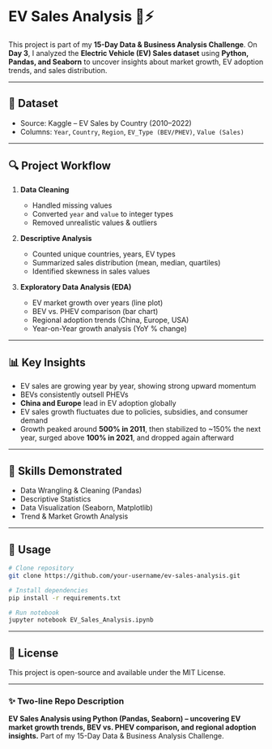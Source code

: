 # EV Sales Analysis 🚗⚡

This project is part of my **15-Day Data & Business Analysis Challenge**.
On **Day 3**, I analyzed the **Electric Vehicle (EV) Sales dataset** using **Python, Pandas, and Seaborn** to uncover insights about market growth, EV adoption trends, and sales distribution.

---

## 📂 Dataset

* Source: Kaggle – EV Sales by Country (2010–2022)
* Columns: `Year`, `Country`, `Region`, `EV_Type (BEV/PHEV)`, `Value (Sales)`

---

## 🔍 Project Workflow

1. **Data Cleaning**

   * Handled missing values
   * Converted `year` and `value` to integer types
   * Removed unrealistic values & outliers

2. **Descriptive Analysis**

   * Counted unique countries, years, EV types
   * Summarized sales distribution (mean, median, quartiles)
   * Identified skewness in sales values

3. **Exploratory Data Analysis (EDA)**

   * EV market growth over years (line plot)
   * BEV vs. PHEV comparison (bar chart)
   * Regional adoption trends (China, Europe, USA)
   * Year-on-Year growth analysis (YoY % change)

---

## 📊 Key Insights

* EV sales are growing year by year, showing strong upward momentum
* BEVs consistently outsell PHEVs
* **China and Europe** lead in EV adoption globally
* EV sales growth fluctuates due to policies, subsidies, and consumer demand
* Growth peaked around **500% in 2011**, then stabilized to ~150% the next year, surged above **100% in 2021**, and dropped again afterward

---

## 🚀 Skills Demonstrated

* Data Wrangling & Cleaning (Pandas)
* Descriptive Statistics
* Data Visualization (Seaborn, Matplotlib)
* Trend & Market Growth Analysis

---

## 📌 Usage

```bash
# Clone repository
git clone https://github.com/your-username/ev-sales-analysis.git

# Install dependencies
pip install -r requirements.txt

# Run notebook
jupyter notebook EV_Sales_Analysis.ipynb
```

---

## 📄 License

This project is open-source and available under the MIT License.

---

### ✨ Two-line Repo Description

**EV Sales Analysis using Python (Pandas, Seaborn) – uncovering EV market growth trends, BEV vs. PHEV comparison, and regional adoption insights.**
Part of my 15-Day Data & Business Analysis Challenge.

